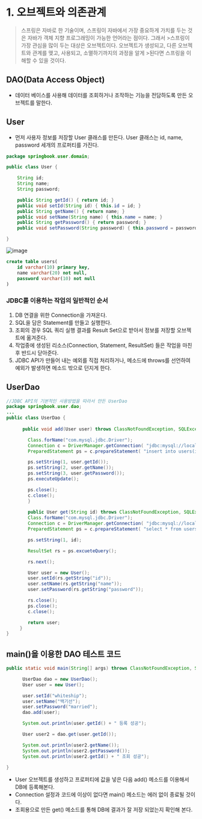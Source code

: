 # 1. 오브젝트와 의존관계
>스프링은 자바로 한 기술이며, 스프링이 자바에서 가장 중요하게 가치를 두는 것은 자바가 객체 지향 프로그래밍이 가능한 언어라는 점이다.  그래서 >스프링이 가장 관심을 많이 두는 대상은 오브젝트이다.  오브젝트가 생성되고, 다른 오브젝트와 관계를 맺고, 사용되고, 소멸하기까지의 과정을 알게 >된다면 스프링을 이해할 수 있을 것이다.

## DAO(Data Access Object)
- 데이터 베이스를 사용해 데이터를 조회하거나 조작하는 기능을 전담하도록 만든 오브젝트를 말한다.

## User
- 먼저 사용자 정보를 저장할 User 클래스를 만든다. User 클래스는 id, name, password 세개의 프로퍼티를 가진다.
```java
package springbook.user.domain;

public class User { 

    String id;
    String name;
    String password;

    public String getId() { return id; } 
    public void setId(String id) { this.id = id; } 
    public String getName() { return name; }
    public void setName(String name) { this.name = name; } 
    public String getPassword() { return password; } 
    public void setPassword(String password) { this.password = password; } 

}
```
![image](https://user-images.githubusercontent.com/37647995/115255247-07d57600-a169-11eb-9cf7-6dbe9d23f83e.png)
```sql
create table users(
	id varchar(10) primary key,
	name varchar(20) not null,
	password varchar(10) not null
)
```
### JDBC를 이용하는 작업의 일반적인 순서
1. DB 연결을 위한 Connection을 가져온다.
2. SQL을 담은 Statement를 만들고 실행한다.
3. 조회의 경우 SQL 쿼리 실행 결과를 Result Set으로 받아서 정보를 저장할 오브젝트에 옮겨준다.
4. 작업중에 생성된 리소스(Connection, Statement, ResultSet) 들은 작업을 마친 후 반드시 닫아준다.
5. JDBC API가 만들어 내는 예외를 직접 처리하거나, 메소드에 throws를 선언하여 예외가 발생하면 메소드 밖으로 던지게 한다.

## UserDao
```java
//JDBC API의 기본적인 사용방법을 따라서 만든 UserDao
package springbook.user.dao;
...
public class UserDao { 
	
      public void add(User user) throws ClassNotFoundException, SQLException {

        Class.forName("com.mysql.jdbc.Driver");
        Connection c = DriverManager.getConnection( "jdbc:mysql://localhost/springbook", "spring", "book");
        PreparedStatement ps = c.prepareStatement( "insert into users(id, name, password) values(?,?,?)");

        ps.setString(1, user.getId());
        ps.setString(2, user.getName());
        ps.setString(3, user.getPassword());
        ps.executeUpdate();

        ps.close();
        c.close();
		}
		
		public User get(String id) throws ClassNotFoundException, SQLException { 
        Class.forName("com.mysql.jdbc.Driver");
        Connection c = DriverManager.getConnection( "jdbc:mysql://localhost/springbook", "spring", "book");
        PreparedStatement ps = c.prepareStatement( "select * from users where id = ?");

        ps.setString(1, id);

        ResultSet rs = ps.excueteQuery();

        rs.next();

        User user = new User();
        user.setId(rs.getString("id"));
        user.setName(rs.getString("name"));
        user.setPassword(rs.getString("password"));

        rs.close();
        ps.close();
        c.close();

        return user;
     } 
}
```
## main()을 이용한 DAO 테스트 코드

```java
public static void main(String[] args) throws ClassNotFoundException, SQLException { 

      UserDao dao = new UserDao();
      User user = new User();

      user.setId("whiteship");
      user.setName("백기선");
      user.setPassword("married");
      dao.add(user);

      System.out.println(user.getId() + " 등록 성공");

      User user2 = dao.get(user.getId());

      System.out.println(user2.getName());
      System.out.println(user2.getPassword());
      System.out.println(user2.getId() + " 조회 성공");

}
```
- User 오브젝트를 생성하고 프로퍼티에 값을 넣은 다음 add() 메소드를 이용해서 DB에 등록해본다.
- Connection 설정과 코드에 이상이 없다면 main() 메소드는 에러 없이 종료될 것이다.
- 조회용으로 만든 get() 메소드를 통해 DB에 결과가 잘 저장 되었는지 확인해 본다.
